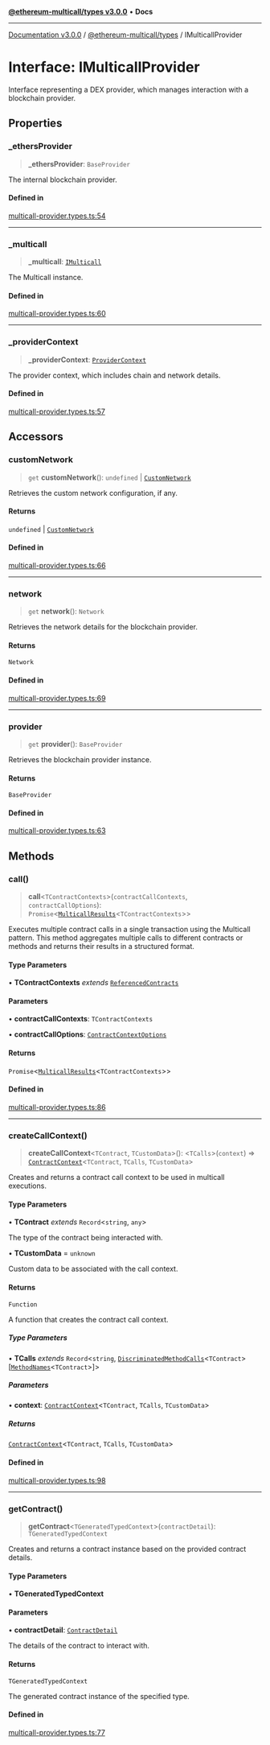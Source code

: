 [**@ethereum-multicall/types v3.0.0**](../README.md) • **Docs**

***

[Documentation v3.0.0](../../../packages.md) / [@ethereum-multicall/types](../README.md) / IMulticallProvider

# Interface: IMulticallProvider

Interface representing a DEX provider, which manages interaction with a blockchain provider.

## Properties

### \_ethersProvider

> **\_ethersProvider**: `BaseProvider`

The internal blockchain provider.

#### Defined in

[multicall-provider.types.ts:54](https://github.com/niZmosis/ethereum-multicall/blob/68ee699eca0cd184d8f0b7213bb6f4fe15a011a1/packages/types/src/multicall-provider.types.ts#L54)

***

### \_multicall

> **\_multicall**: [`IMulticall`](IMulticall.md)

The Multicall instance.

#### Defined in

[multicall-provider.types.ts:60](https://github.com/niZmosis/ethereum-multicall/blob/68ee699eca0cd184d8f0b7213bb6f4fe15a011a1/packages/types/src/multicall-provider.types.ts#L60)

***

### \_providerContext

> **\_providerContext**: [`ProviderContext`](../type-aliases/ProviderContext.md)

The provider context, which includes chain and network details.

#### Defined in

[multicall-provider.types.ts:57](https://github.com/niZmosis/ethereum-multicall/blob/68ee699eca0cd184d8f0b7213bb6f4fe15a011a1/packages/types/src/multicall-provider.types.ts#L57)

## Accessors

### customNetwork

> `get` **customNetwork**(): `undefined` \| [`CustomNetwork`](../type-aliases/CustomNetwork.md)

Retrieves the custom network configuration, if any.

#### Returns

`undefined` \| [`CustomNetwork`](../type-aliases/CustomNetwork.md)

#### Defined in

[multicall-provider.types.ts:66](https://github.com/niZmosis/ethereum-multicall/blob/68ee699eca0cd184d8f0b7213bb6f4fe15a011a1/packages/types/src/multicall-provider.types.ts#L66)

***

### network

> `get` **network**(): `Network`

Retrieves the network details for the blockchain provider.

#### Returns

`Network`

#### Defined in

[multicall-provider.types.ts:69](https://github.com/niZmosis/ethereum-multicall/blob/68ee699eca0cd184d8f0b7213bb6f4fe15a011a1/packages/types/src/multicall-provider.types.ts#L69)

***

### provider

> `get` **provider**(): `BaseProvider`

Retrieves the blockchain provider instance.

#### Returns

`BaseProvider`

#### Defined in

[multicall-provider.types.ts:63](https://github.com/niZmosis/ethereum-multicall/blob/68ee699eca0cd184d8f0b7213bb6f4fe15a011a1/packages/types/src/multicall-provider.types.ts#L63)

## Methods

### call()

> **call**\<`TContractContexts`\>(`contractCallContexts`, `contractCallOptions`): `Promise`\<[`MulticallResults`](../type-aliases/MulticallResults.md)\<`TContractContexts`\>\>

Executes multiple contract calls in a single transaction using the Multicall pattern.
This method aggregates multiple calls to different contracts or methods and returns
their results in a structured format.

#### Type Parameters

• **TContractContexts** *extends* [`ReferencedContracts`](../type-aliases/ReferencedContracts.md)

#### Parameters

• **contractCallContexts**: `TContractContexts`

• **contractCallOptions**: [`ContractContextOptions`](../type-aliases/ContractContextOptions.md)

#### Returns

`Promise`\<[`MulticallResults`](../type-aliases/MulticallResults.md)\<`TContractContexts`\>\>

#### Defined in

[multicall-provider.types.ts:86](https://github.com/niZmosis/ethereum-multicall/blob/68ee699eca0cd184d8f0b7213bb6f4fe15a011a1/packages/types/src/multicall-provider.types.ts#L86)

***

### createCallContext()

> **createCallContext**\<`TContract`, `TCustomData`\>(): \<`TCalls`\>(`context`) => [`ContractContext`](../type-aliases/ContractContext.md)\<`TContract`, `TCalls`, `TCustomData`\>

Creates and returns a contract call context to be used in multicall executions.

#### Type Parameters

• **TContract** *extends* `Record`\<`string`, `any`\>

The type of the contract being interacted with.

• **TCustomData** = `unknown`

Custom data to be associated with the call context.

#### Returns

`Function`

A function that creates the contract call context.

##### Type Parameters

• **TCalls** *extends* `Record`\<`string`, [`DiscriminatedMethodCalls`](../type-aliases/DiscriminatedMethodCalls.md)\<`TContract`\>\[[`MethodNames`](../type-aliases/MethodNames.md)\<`TContract`\>\]\>

##### Parameters

• **context**: [`ContractContext`](../type-aliases/ContractContext.md)\<`TContract`, `TCalls`, `TCustomData`\>

##### Returns

[`ContractContext`](../type-aliases/ContractContext.md)\<`TContract`, `TCalls`, `TCustomData`\>

#### Defined in

[multicall-provider.types.ts:98](https://github.com/niZmosis/ethereum-multicall/blob/68ee699eca0cd184d8f0b7213bb6f4fe15a011a1/packages/types/src/multicall-provider.types.ts#L98)

***

### getContract()

> **getContract**\<`TGeneratedTypedContext`\>(`contractDetail`): `TGeneratedTypedContext`

Creates and returns a contract instance based on the provided contract details.

#### Type Parameters

• **TGeneratedTypedContext**

#### Parameters

• **contractDetail**: [`ContractDetail`](../type-aliases/ContractDetail.md)

The details of the contract to interact with.

#### Returns

`TGeneratedTypedContext`

The generated contract instance of the specified type.

#### Defined in

[multicall-provider.types.ts:77](https://github.com/niZmosis/ethereum-multicall/blob/68ee699eca0cd184d8f0b7213bb6f4fe15a011a1/packages/types/src/multicall-provider.types.ts#L77)

